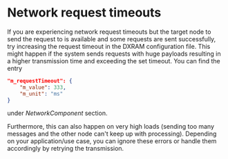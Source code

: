# Network request timeouts

If you are experiencing network request timeouts but the target node to send the request to is available and some requests are sent successfully, try increasing the request timeout in the DXRAM configuration file. This might happen if the system sends requests with huge payloads resulting in a higher transmission time and exceeding the set timeout.  You can find the entry
```JSON
"m_requestTimeout": {
    "m_value": 333,
    "m_unit": "ms"
}
```
under *NetworkComponent* section.

Furthermore, this can also happen on very high loads (sending too many messages and the other node can't keep up with processing). Depending on your application/use case, you can ignore these errors or handle them accordingly by retrying the transmission.
